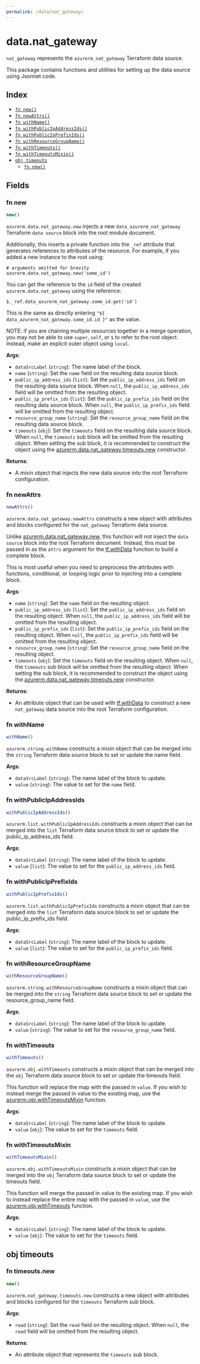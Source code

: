 ```yaml
---
permalink: /data/nat_gateway/
---
```


# data.nat_gateway

`nat_gateway` represents the `azurerm_nat_gateway` Terraform data source.



This package contains functions and utilities for setting up the data source using Jsonnet code.


## Index

* [`fn new()`](#fn-new)
* [`fn newAttrs()`](#fn-newattrs)
* [`fn withName()`](#fn-withname)
* [`fn withPublicIpAddressIds()`](#fn-withpublicipaddressids)
* [`fn withPublicIpPrefixIds()`](#fn-withpublicipprefixids)
* [`fn withResourceGroupName()`](#fn-withresourcegroupname)
* [`fn withTimeouts()`](#fn-withtimeouts)
* [`fn withTimeoutsMixin()`](#fn-withtimeoutsmixin)
* [`obj timeouts`](#obj-timeouts)
  * [`fn new()`](#fn-timeoutsnew)

## Fields

### fn new

```ts
new()
```


`azurerm.data.nat_gateway.new` injects a new `data_azurerm_nat_gateway` Terraform `data source`
block into the root module document.

Additionally, this inserts a private function into the `_ref` attribute that generates references to attributes of the
resource. For example, if you added a new instance to the root using:

    # arguments omitted for brevity
    azurerm.data.nat_gateway.new('some_id')

You can get the reference to the `id` field of the created `azurerm.data.nat_gateway` using the reference:

    $._ref.data_azurerm_nat_gateway.some_id.get('id')

This is the same as directly entering `"${ data_azurerm_nat_gateway.some_id.id }"` as the value.

NOTE: if you are chaining multiple resources together in a merge operation, you may not be able to use `super`, `self`,
or `$` to refer to the root object. Instead, make an explicit outer object using `local`.

**Args**:
  - `dataSrcLabel` (`string`): The name label of the block.
  - `name` (`string`): Set the `name` field on the resulting data source block.
  - `public_ip_address_ids` (`list`): Set the `public_ip_address_ids` field on the resulting data source block. When `null`, the `public_ip_address_ids` field will be omitted from the resulting object.
  - `public_ip_prefix_ids` (`list`): Set the `public_ip_prefix_ids` field on the resulting data source block. When `null`, the `public_ip_prefix_ids` field will be omitted from the resulting object.
  - `resource_group_name` (`string`): Set the `resource_group_name` field on the resulting data source block.
  - `timeouts` (`obj`): Set the `timeouts` field on the resulting data source block. When `null`, the `timeouts` sub block will be omitted from the resulting object. When setting the sub block, it is recommended to construct the object using the [azurerm.data.nat_gateway.timeouts.new](#fn-timeoutsnew) constructor.

**Returns**:
- A mixin object that injects the new data source into the root Terraform configuration.


### fn newAttrs

```ts
newAttrs()
```


`azurerm.data.nat_gateway.newAttrs` constructs a new object with attributes and blocks configured for the `nat_gateway`
Terraform data source.

Unlike [azurerm.data.nat_gateway.new](#fn-new), this function will not inject the `data source`
block into the root Terraform document. Instead, this must be passed in as the `attrs` argument for the
[tf.withData](https://github.com/tf-libsonnet/core/tree/main/docs#fn-withdata) function to build a complete block.

This is most useful when you need to preprocess the attributes with functions, conditional, or looping logic prior to
injecting into a complete block.

**Args**:
  - `name` (`string`): Set the `name` field on the resulting object.
  - `public_ip_address_ids` (`list`): Set the `public_ip_address_ids` field on the resulting object. When `null`, the `public_ip_address_ids` field will be omitted from the resulting object.
  - `public_ip_prefix_ids` (`list`): Set the `public_ip_prefix_ids` field on the resulting object. When `null`, the `public_ip_prefix_ids` field will be omitted from the resulting object.
  - `resource_group_name` (`string`): Set the `resource_group_name` field on the resulting object.
  - `timeouts` (`obj`): Set the `timeouts` field on the resulting object. When `null`, the `timeouts` sub block will be omitted from the resulting object. When setting the sub block, it is recommended to construct the object using the [azurerm.data.nat_gateway.timeouts.new](#fn-timeoutsnew) constructor.

**Returns**:
  - An attribute object that can be used with [tf.withData](https://github.com/tf-libsonnet/core/tree/main/docs#fn-withdata) to construct a new `nat_gateway` data source into the root Terraform configuration.


### fn withName

```ts
withName()
```

`azurerm.string.withName` constructs a mixin object that can be merged into the `string`
Terraform data source block to set or update the name field.



**Args**:
  - `dataSrcLabel` (`string`): The name label of the block to update.
  - `value` (`string`): The value to set for the `name` field.


### fn withPublicIpAddressIds

```ts
withPublicIpAddressIds()
```

`azurerm.list.withPublicIpAddressIds` constructs a mixin object that can be merged into the `list`
Terraform data source block to set or update the public_ip_address_ids field.



**Args**:
  - `dataSrcLabel` (`string`): The name label of the block to update.
  - `value` (`list`): The value to set for the `public_ip_address_ids` field.


### fn withPublicIpPrefixIds

```ts
withPublicIpPrefixIds()
```

`azurerm.list.withPublicIpPrefixIds` constructs a mixin object that can be merged into the `list`
Terraform data source block to set or update the public_ip_prefix_ids field.



**Args**:
  - `dataSrcLabel` (`string`): The name label of the block to update.
  - `value` (`list`): The value to set for the `public_ip_prefix_ids` field.


### fn withResourceGroupName

```ts
withResourceGroupName()
```

`azurerm.string.withResourceGroupName` constructs a mixin object that can be merged into the `string`
Terraform data source block to set or update the resource_group_name field.



**Args**:
  - `dataSrcLabel` (`string`): The name label of the block to update.
  - `value` (`string`): The value to set for the `resource_group_name` field.


### fn withTimeouts

```ts
withTimeouts()
```

`azurerm.obj.withTimeouts` constructs a mixin object that can be merged into the `obj`
Terraform data source block to set or update the timeouts field.

This function will replace the map with the passed in `value`. If you wish to instead merge the
passed in value to the existing map, use the [azurerm.obj.withTimeoutsMixin](TODO) function.

**Args**:
  - `dataSrcLabel` (`string`): The name label of the block to update.
  - `value` (`obj`): The value to set for the `timeouts` field.


### fn withTimeoutsMixin

```ts
withTimeoutsMixin()
```

`azurerm.obj.withTimeoutsMixin` constructs a mixin object that can be merged into the `obj`
Terraform data source block to set or update the timeouts field.

This function will merge the passed in value to the existing map. If you wish
to instead replace the entire map with the passed in `value`, use the [azurerm.obj.withTimeouts](TODO)
function.


**Args**:
  - `dataSrcLabel` (`string`): The name label of the block to update.
  - `value` (`obj`): The value to set for the `timeouts` field.


## obj timeouts



### fn timeouts.new

```ts
new()
```


`azurerm.nat_gateway.timeouts.new` constructs a new object with attributes and blocks configured for the `timeouts`
Terraform sub block.



**Args**:
  - `read` (`string`): Set the `read` field on the resulting object. When `null`, the `read` field will be omitted from the resulting object.

**Returns**:
  - An attribute object that represents the `timeouts` sub block.
